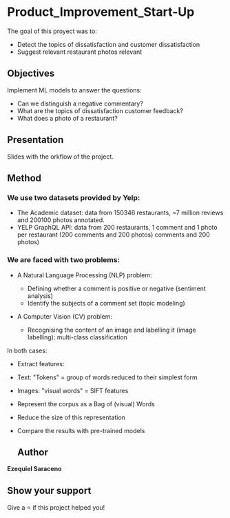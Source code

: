 # Product_Improvement_Start-Up

The goal of this proyect was to:
- Detect the topics of dissatisfaction and customer dissatisfaction
- Suggest relevant restaurant photos relevant

## Objectives
Implement ML models to answer the questions: 
- Can we distinguish a negative commentary?
- What are the topics of dissatisfaction customer feedback?
- What does a photo of a restaurant?

## Presentation
Slides with the orkflow of the project.

## Method

### We use two datasets provided by Yelp:
- The Academic dataset: data from 150346 restaurants, ~7 million reviews and 200100 photos annotated.
- YELP GraphQL API: data from 200 restaurants, 1 comment and 1 photo per restaurant (200 comments and 200 photos) comments and 200 photos)

### We are faced with two problems:
- A Natural Language Processing (NLP) problem:
  - Defining whether a comment is positive or negative (sentiment analysis)
  - Identify the subjects of a comment set (topic modeling)

- A Computer Vision (CV) problem:
  - Recognising the content of an image and labelling it (image labelling): multi-class classification

In both cases:
- Extract features:
- Text: "Tokens" = group of words reduced to their simplest form
- Images: "visual words" = SIFT features
- Represent the corpus as a Bag of (visual) Words
- Reduce the size of this representation
- Compare the results with pre-trained models

  ## Author
 
 **Ezequiel Saraceno**
 
 ## Show your support

Give a ⭐️ if this project helped you!
